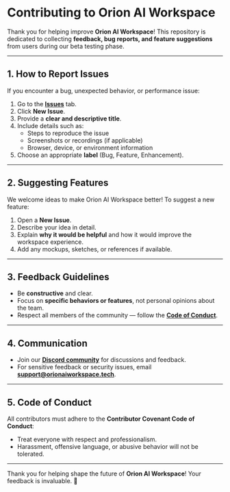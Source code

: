# Contributing to Orion AI Workspace

Thank you for helping improve **Orion AI Workspace**! This repository is dedicated to collecting **feedback, bug reports, and feature suggestions** from users during our beta testing phase.

---

## 1. How to Report Issues

If you encounter a bug, unexpected behavior, or performance issue:

1. Go to the **[Issues](https://github.com/your-repo-link/issues)** tab.
2. Click **New Issue**.
3. Provide a **clear and descriptive title**.
4. Include details such as:
   - Steps to reproduce the issue
   - Screenshots or recordings (if applicable)
   - Browser, device, or environment information
5. Choose an appropriate **label** (Bug, Feature, Enhancement).

---

## 2. Suggesting Features

We welcome ideas to make Orion AI Workspace better! To suggest a new feature:

1. Open a **New Issue**.
2. Describe your idea in detail.
3. Explain **why it would be helpful** and how it would improve the workspace experience.
4. Add any mockups, sketches, or references if available.

---

## 3. Feedback Guidelines

- Be **constructive** and clear.  
- Focus on **specific behaviors or features**, not personal opinions about the team.  
- Respect all members of the community — follow the **[Code of Conduct](CODE_OF_CONDUCT.md)**.

---

## 4. Communication

- Join our **[Discord community](https://discord.gg/your-discord-link)** for discussions and feedback.  
- For sensitive feedback or security issues, email **support@orionaiworkspace.tech**.

---

## 5. Code of Conduct

All contributors must adhere to the **Contributor Covenant Code of Conduct**:

- Treat everyone with respect and professionalism.  
- Harassment, offensive language, or abusive behavior will not be tolerated.

---

Thank you for helping shape the future of **Orion AI Workspace**! Your feedback is invaluable. 🚀
